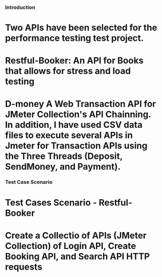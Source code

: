 ### Introduction
# Two APIs have been selected for the performance testing test project.
# Restful-Booker: An API for Books that allows for stress and load testing
# D-money A Web Transaction API for JMeter Collection's API Chainning. In addition, I have used CSV data files to execute several APIs in Jmeter for Transaction APIs using the Three Threads (Deposit, SendMoney, and Payment).

### Test Case Scenario
# Test Cases Scenario - Restful-Booker

# Create a Collectio of APIs (JMeter Collection) of Login API, Create Booking API, and Search API HTTP requests






